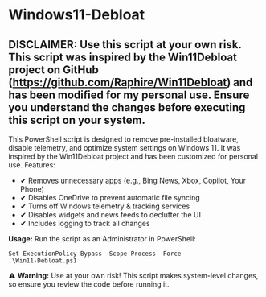 # Windows11-Debloat

## DISCLAIMER: Use this script at your own risk. This script was inspired by the Win11Debloat project on GitHub (https://github.com/Raphire/Win11Debloat) and has been modified for my personal use. Ensure you understand the changes before executing this script on your system.

This PowerShell script is designed to remove pre-installed bloatware, disable telemetry, and optimize system settings on Windows 11. It was inspired by the Win11Debloat project and has been customized for personal use.
Features:

* ✔ Removes unnecessary apps (e.g., Bing News, Xbox, Copilot, Your Phone)
* ✔ Disables OneDrive to prevent automatic file syncing
* ✔ Turns off Windows telemetry & tracking services
* ✔ Disables widgets and news feeds to declutter the UI
* ✔ Includes logging to track all changes

**Usage:**
Run the script as an Administrator in PowerShell:
```
Set-ExecutionPolicy Bypass -Scope Process -Force
.\Win11-Debloat.ps1
```
 ⚠ **Warning:** Use at your own risk! This script makes system-level changes, so ensure you review the code before running it.
